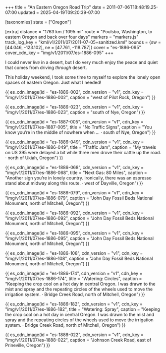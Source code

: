 +++
title = "An Eastern Oregon Road Trip"
date = 2011-07-06T18:48:19.25-07:00
updated = 2025-04-19T09:20:39-07:00

[taxonomies]
state = ["Oregon"]

[extra]
distance = "1763 km / 1095 mi"
route = "Poulsbo, Washington, to eastern Oregon and back over four days"
markers = "markers.js"
track_log_key = "kml/v1/2011/07/2011-07-05+sanitized.kml"
bounds = {sw = [44.046, -123.102], ne = [47.761, -118.787]}
cover = "es-1886-095"
cover_cdn_key = "img/v1/2011/07/es-1886-095"
+++

I could never _live_ in a desert, but I do very much enjoy the peace and quiet that comes from driving _through_ desert.

<!-- more -->

This holiday weekend, I took some time to myself to explore the lonely open spaces of eastern Oregon. Just what I needed!

{{ es_cdn_image(id = "es-1886-002", cdn_version = "v1", cdn_key = "img/v1/2011/07/es-1886-002", caption = "west of Pilot Rock, Oregon") }}

{{ es_cdn_image(id = "es-1886-023", cdn_version = "v1", cdn_key = "img/v1/2011/07/es-1886-023", caption = "south of Nye, Oregon") }}

{{ es_cdn_image(id = "es-1887-005", cdn_version = "v1", cdn_key = "img/v1/2011/07/es-1887-005", title = "No Traffic Signs", caption = "You know you’re in the middle of nowhere when … · south of Nye, Oregon") }}

{{ es_cdn_image(id = "es-1886-049", cdn_version = "v1", cdn_key = "img/v1/2011/07/es-1886-049", title = "Traffic Jam", caption = "My travels on US 395 were delayed a bit while three men drove their cattle up the road. · north of Ukiah, Oregon") }}

{{ es_cdn_image(id = "es-1886-068", cdn_version = "v1", cdn_key = "img/v1/2011/07/es-1886-068", title = "Next Gas: 80 Miles", caption = "Another sign you’re in lonely country. Ironically, there was an espresso stand about midway along this route. · west of Dayville, Oregon") }}

{{ es_cdn_image(id = "es-1886-079", cdn_version = "v1", cdn_key = "img/v1/2011/07/es-1886-079", caption = "John Day Fossil Beds National Monument, north of Mitchell, Oregon") }}

{{ es_cdn_image(id = "es-1886-092", cdn_version = "v1", cdn_key = "img/v1/2011/07/es-1886-092", caption = "John Day Fossil Beds National Monument, north of Mitchell, Oregon") }}

{{ es_cdn_image(id = "es-1886-095", cdn_version = "v1", cdn_key = "img/v1/2011/07/es-1886-095", caption = "John Day Fossil Beds National Monument, north of Mitchell, Oregon") }}

{{ es_cdn_image(id = "es-1886-108", cdn_version = "v1", cdn_key = "img/v1/2011/07/es-1886-108", caption = "John Day Fossil Beds National Monument, north of Mitchell, Oregon") }}

{{ es_cdn_image(id = "es-1886-174", cdn_version = "v1", cdn_key = "img/v1/2011/07/es-1886-174", title = "Watering: Circles", caption = "Keeping the crop cool on a hot day in central Oregon. I was drawn to the mist and spray and the repeating circles of the wheels used to move the irrigation system. · Bridge Creek Road, north of Mitchell, Oregon") }}

{{ es_cdn_image(id = "es-1886-182", cdn_version = "v1", cdn_key = "img/v1/2011/07/es-1886-182", title = "Watering: Spray", caption = "Keeping the crop cool on a hot day in central Oregon. I was drawn to the mist and spray and the repeating circles of the wheels used to move the irrigation system. · Bridge Creek Road, north of Mitchell, Oregon") }}

{{ es_cdn_image(id = "es-1888-022", cdn_version = "v1", cdn_key = "img/v1/2011/07/es-1888-022", caption = "Johnson Creek Road, east of Prineville, Oregon") }}
